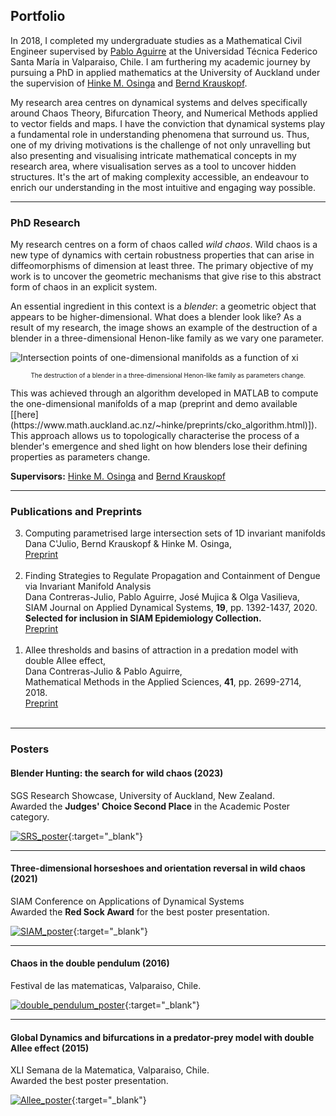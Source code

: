 ## Portfolio
In 2018, I completed my undergraduate studies as a Mathematical Civil Engineer supervised by [Pablo Aguirre](http://paguirre.mat.utfsm.cl/) at the Universidad Técnica Federico Santa María in Valparaiso, Chile. I am furthering my academic journey by pursuing a PhD in applied mathematics at the University of Auckland under the supervision of [Hinke M. Osinga](https://www.math.auckland.ac.nz/~hinke/index.html) and [Bernd Krauskopf](https://www.math.auckland.ac.nz/~berndk/). 

My research area centres on dynamical systems and delves specifically around Chaos Theory, Bifurcation Theory, and Numerical Methods applied to vector fields and maps. I have the conviction that dynamical systems play a fundamental role in understanding phenomena that surround us. Thus, one of my driving motivations is the challenge of not only unravelling but also presenting and visualising intricate mathematical concepts in my research area, where visualisation serves as a tool to uncover hidden structures. It's the art of making complexity accessible, an endeavour to enrich our understanding in the most intuitive and engaging way possible.


***
### PhD Research
My research centres on a form of chaos called  <i>wild chaos</i>. Wild chaos is a new type of dynamics with certain robustness properties that can arise in diffeomorphisms of dimension at least three. The primary objective of my work is to uncover the geometric mechanisms that give rise to this abstract form of chaos in an explicit system.

An essential ingredient in this context is a <i>blender</i>: a geometric object that appears to be higher-dimensional. What does a blender look like? As a result of my research, the image shows an example of the destruction of a blender in a three-dimensional Henon-like family as we vary one parameter. <br>

![Intersection points of one-dimensional manifolds as a function of xi](/assets/img/movie.gif)
<p align="center">
<font size="-2">The destruction of a blender in a three-dimensional Henon-like family as parameters change.</font>
</p>
This was achieved through an algorithm developed in MATLAB to compute the one-dimensional manifolds of a map (preprint and demo available [[here](https://www.math.auckland.ac.nz/~hinke/preprints/cko_algorithm.html)]). This approach allows us to topologically characterise the process of a blender's emergence and shed light on how blenders lose their defining properties as parameters change.

<b>Supervisors:</b> [Hinke M. Osinga](https://www.math.auckland.ac.nz/~hinke/index.html) and [Bernd Krauskopf](https://www.math.auckland.ac.nz/~berndk/) 



***
### Publications and Preprints
<ol reversed>
    <li> Computing parametrised large intersection sets of 1D invariant manifolds<br>
         Dana C'Julio, Bernd Krauskopf & Hinke M. Osinga,<br>
         <a href="https://dcjulio.github.io/2017DoubleAllee">Preprint</a><br><br></li>
    <li> Finding Strategies to Regulate Propagation and Containment of Dengue via Invariant Manifold Analysis<br>
         Dana Contreras-Julio, Pablo Aguirre, José Mujica & Olga Vasilieva,<br>
         SIAM Journal on Applied Dynamical Systems, <b>19</b>, pp. 1392-1437, 2020.<br>
         <b>Selected for inclusion in SIAM Epidemiology Collection.</b><br>
         <a href="https://dcjulio.github.io/2020Wolbachia">Preprint</a><br><br></li>
    <li> Allee thresholds and basins of attraction in a predation model with double Allee effect,<br>
         Dana Contreras-Julio  & Pablo Aguirre,<br>
         Mathematical Methods in the Applied Sciences, <b>41</b>, pp. 2699-2714, 2018.<br>
        <a href="https://dcjulio.github.io/2017DoubleAllee">Preprint</a><br><br></li>
</ol>

***
### Posters
#### Blender Hunting: the search for wild chaos (2023)
SGS Research Showcase, University of Auckland, New Zealand.<br>
Awarded the <b>Judges' Choice Second Place</b> in the Academic Poster category.

[![SRS_poster](/assets/img/SRS_poster.png)](/assets/img/SRS_poster.png){:target="_blank"}<br>

***
#### Three-dimensional horseshoes and orientation reversal in wild chaos (2021)
SIAM Conference on Applications of Dynamical Systems<br>
Awarded the <b>Red Sock Award</b> for the best poster presentation.

[![SIAM_poster](/assets/img/DS.jpg)](/assets/img/DS.jpg){:target="_blank"}<br>

***
#### Chaos in the double pendulum (2016)
Festival de las matematicas, Valparaiso, Chile.

[![double_pendulum_poster](/assets/img/pendulo_doble.png)](/assets/img/pendulo_doble.png){:target="_blank"}<br>

***
#### Global Dynamics and bifurcations in a predator-prey model with double Allee effect (2015)
XLI Semana de la Matematica, Valparaiso, Chile.<br>
Awarded the best poster presentation.

[![Allee_poster](/assets/img/doble_efecto_Allee.jpg)](/assets/img/doble_efecto_Allee.jpg){:target="_blank"}<br> 


